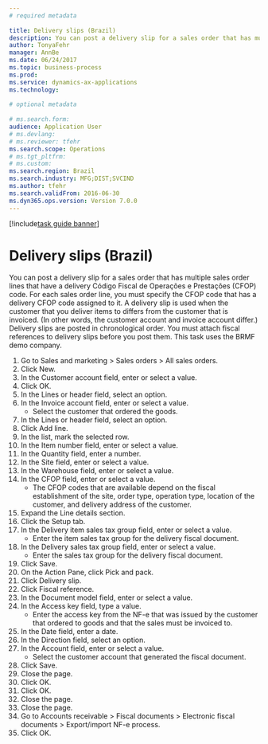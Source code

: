 ```yaml
--- 
# required metadata 
 
title: Delivery slips (Brazil)
description: You can post a delivery slip for a sales order that has multiple sales order lines that have a delivery Código Fiscal de Operações e Prestações (CFOP) code. 
author: TonyaFehr 
manager: AnnBe 
ms.date: 06/24/2017
ms.topic: business-process 
ms.prod:  
ms.service: dynamics-ax-applications 
ms.technology:  
 
# optional metadata 
 
# ms.search.form:   
audience: Application User 
# ms.devlang:  
# ms.reviewer: tfehr 
ms.search.scope: Operations 
# ms.tgt_pltfrm:  
# ms.custom:  
ms.search.region: Brazil
ms.search.industry: MFG;DIST;SVCIND
ms.author: tfehr 
ms.search.validFrom: 2016-06-30 
ms.dyn365.ops.version: Version 7.0.0 
---
```


[!include[task guide banner](.../includes/task-guide-banner.md)]

# Delivery slips (Brazil)

You can post a delivery slip for a sales order that has multiple sales order lines that have a delivery Código Fiscal de Operações e Prestações (CFOP) code. For each sales order line, you must specify the CFOP code that has a delivery CFOP code assigned to it. A delivery slip is used when the customer that you deliver items to differs from the customer that is invoiced. (In other words, the customer account and invoice account differ.) Delivery slips are posted in chronological order. You must attach fiscal references to delivery slips before you post them. This task uses the BRMF demo company.

1. Go to Sales and marketing > Sales orders > All sales orders.
2. Click New.
3. In the Customer account field, enter or select a value.
4. Click OK.
5. In the Lines or header field, select an option.
6. In the Invoice account field, enter or select a value.
    * Select the customer that ordered the goods.  
7. In the Lines or header field, select an option.
8. Click Add line.
9. In the list, mark the selected row.
10. In the Item number field, enter or select a value.
11. In the Quantity field, enter a number.
12. In the Site field, enter or select a value.
13. In the Warehouse field, enter or select a value.
14. In the CFOP field, enter or select a value.
    * The CFOP codes that are available depend on the fiscal establishment of the site, order type, operation type, location of the customer, and delivery address of the customer.  
15. Expand the Line details section.
16. Click the Setup tab.
17. In the Delivery item sales tax group field, enter or select a value.
    * Enter the item sales tax group for the delivery fiscal document.  
18. In the Delivery sales tax group field, enter or select a value.
    * Enter the sales tax group for the delivery fiscal document.  
19. Click Save.
20. On the Action Pane, click Pick and pack.
21. Click Delivery slip.
22. Click Fiscal reference.
23. In the Document model field, enter or select a value.
24. In the Access key field, type a value.
    * Enter the access key from the NF-e that was issued by the customer that ordered to goods and that the sales must be invoiced to.  
25. In the Date field, enter a date.
26. In the Direction field, select an option.
27. In the Account field, enter or select a value.
    * Select the customer account that generated the fiscal document.  
28. Click Save.
29. Close the page.
30. Click OK.
31. Click OK.
32. Close the page.
33. Close the page.
34. Go to Accounts receivable > Fiscal documents > Electronic fiscal documents > Export/import NF-e process.
35. Click OK.


